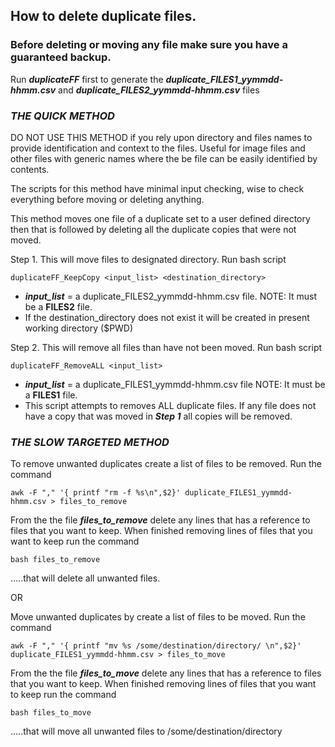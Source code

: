 ## How to delete duplicate files.

### Before deleting or moving any file make sure you have a guaranteed backup.

Run **_duplicateFF_** first to generate the **_duplicate_FILES1_yymmdd-hhmm.csv_** and **_duplicate_FILES2_yymmdd-hhmm.csv_** files

### *THE QUICK METHOD* ###
DO NOT USE THIS METHOD if you rely upon directory and files names to provide identification and context to the files. Useful for image files and other files with generic names where the be file can be easily identified by contents. 

The scripts for this method have minimal input checking, wise to check everything before moving or deleting anything.  

This method moves one file of a duplicate set to a user defined directory then that is followed by deleting all the duplicate copies that were not moved. 

Step 1.  This will move files to designated directory. Run bash script 
~~~
duplicateFF_KeepCopy <input_list> <destination_directory>
~~~
* **_input_list_** = a duplicate_FILES2_yymmdd-hhmm.csv file.  NOTE: It must be a **FILES2** file.
* If the destination_directory does not exist it will be created in present working directory ($PWD)

Step 2. This will remove all files than have not been moved.  Run bash script
~~~
duplicateFF_RemoveALL <input_list>
~~~  
* **_input_list_** = a duplicate_FILES1_yymmdd-hhmm.csv file  NOTE: It must be a **FILES1** file.
* This script attempts to removes ALL duplicate files. If any file does not have a copy that was moved in **_Step 1_** all copies will be removed.

### *THE SLOW TARGETED METHOD* ###
To remove unwanted duplicates create a list of files to be removed. Run the command

~~~
awk -F "," '{ printf "rm -f %s\n",$2}' duplicate_FILES1_yymmdd-hhmm.csv > files_to_remove
~~~

From the the file **_files_to_remove_** delete any lines that has a reference to files that you want to keep.  When finished removing lines of files that you want to keep run the command 

~~~
bash files_to_remove
~~~

.....that will delete all unwanted files. 

OR

Move unwanted duplicates by create a list of files to be moved. Run the command
~~~
awk -F "," '{ printf "mv %s /some/destination/directory/ \n",$2}' duplicate_FILES1_yymmdd-hhmm.csv > files_to_move
~~~
From the the file **_files_to_move_** delete any lines that has a reference to files that you want to keep.  When finished removing lines of files that you want to keep run the command 
~~~
bash files_to_move
~~~  

.....that will move all unwanted files to /some/destination/directory    

